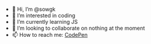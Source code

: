 - 👋 Hi, I’m @sowgk
- 👀 I’m interested in coding
- 🌱 I’m currently learning JS
- 💞️ I’m looking to collaborate on nothing at the moment
- 📫 How to reach me: [CodePen](https://codepen.io/sowg)

<!---
sowgk/sowgk is a ✨ special ✨ repository because its `README.md` (this file) appears on your GitHub profile.
You can click the Preview link to take a look at your changes.
--->
